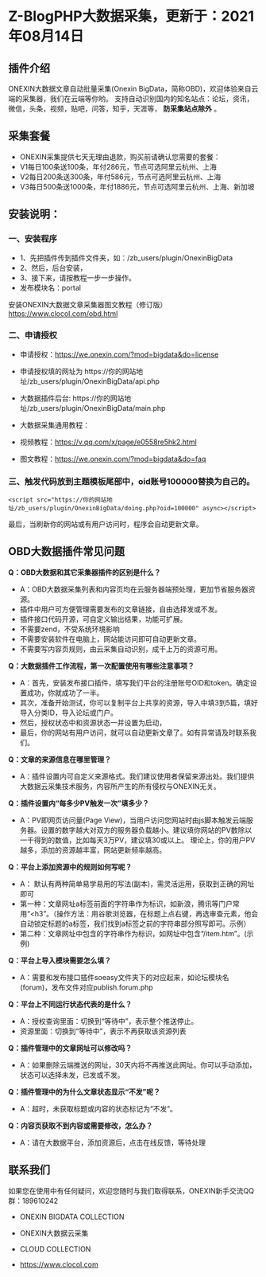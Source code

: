# Z-BlogPHP大数据采集，更新于：2021年08月14日

## 插件介绍
ONEXIN大数据文章自动批量采集(Onexin BigData，简称OBD)，欢迎体验来自云端的采集器，我们在云端等你哟。
支持自动识别国内的知名站点：论坛，资讯，微信，头条，视频，贴吧，问答，知乎，天涯等， **防采集站点除外** 。

## 采集套餐 
* ONEXIN采集提供七天无理由退款，购买前请确认您需要的套餐：
* V1每日100条送100条，年付286元，节点可选阿里云杭州、上海
* V2每日200条送300条，年付586元，节点可选阿里云杭州、上海
* V3每日500条送1000条，年付1886元，节点可选阿里云杭州、上海、新加坡

## 安装说明：

### 一、安装程序
* 1、先把插件传到插件文件夹，如：/zb_users/plugin/OnexinBigData
* 2、然后，后台安装，
* 3、接下来，请按教程一步一步操作。
* 发布模块名：portal

安装ONEXIN大数据文章采集器图文教程（修订版）
https://www.clocol.com/obd.html

### 二、申请授权
* 申请授权：https://we.onexin.com/?mod=bigdata&do=license
* 申请授权填的网址为 https://你的网站地址/zb_users/plugin/OnexinBigData/api.php
* 大数据插件后台: https://你的网站地址/zb_users/plugin/OnexinBigData/main.php

* 大数据采集通用教程：
* 视频教程：https://v.qq.com/x/page/e0558re5hk2.html
* 图文教程：https://we.onexin.com/?mod=bigdata&do=faq


### 三、触发代码放到主题模板尾部中，oid账号100000替换为自己的。
```
<script src="https://你的网站地址/zb_users/plugin/OnexinBigData/doing.php?oid=100000" async></script>
```
最后，当刷新你的网站或有用户访问时，程序会自动更新文章。

## OBD大数据插件常见问题

**Q：OBD大数据和其它采集器插件的区别是什么？**
* A：OBD大数据采集列表和内容页均在云服务器端预处理，更加节省服务器资源。
* 插件中用户可方便管理需要发布的文章链接，自由选择发或不发。
* 插件接口代码开源，可自定义输出结果，功能可扩展。
* 不需要zend，不受系统环境影响
* 不需要安装软件在电脑上，网站能访问即可自动更新文章。
* 不需要写内容页规则，由云采集自动识别，成千上万的资源可用。

**Q：大数据插件工作流程，第一次配置使用有哪些注意事项？**
* A：首先，安装发布接口插件，填写我们平台的注册账号OID和token。确定设置成功，你就成功了一半。
* 其次，准备开始测试，你可以复制平台上共享的资源，导入中填3到5篇，填好导入分类ID，导入论坛或门户。
* 然后，授权状态中和资源状态一并设置为启动，
* 最后，你的网站有用户访问，就可以自动更新文章了。如有异常请及时联系我们。

**Q：文章的来源信息在哪里管理？**
* A：插件设置内可自定义来源格式。我们建议使用者保留来源出处。我们提供大数据云采集技术服务，内容所产生的所有侵权与ONEXIN无关。

**Q：插件设置内“每多少PV触发一次”填多少？**
* A：PV即网页访问量(Page View)，当用户访问您网站时由js脚本触发云端服务器。设置的数字越大对双方的服务器负载越小。建议填你网站的PV数除以一千得到的数值，比如每天3万PV，建议填30或以上。
理论上，你的用户PV越多，添加的资源越丰富，网站更新频率越高。

**Q：平台上添加资源中的规则如何写呢？**
* A： 默认有两种简单易学易用的写法(副本)，需灵活运用，获取到正确的网址即可
* 第一种：文章网址a标签前面的字符串作为标识，如新浪，腾讯等门户常用“<h3”。（操作方法：用谷歌浏览器，在标题上点右键，再选审查元素，他会自动锁定标题的a标签，我们找到a标签之前的字符串部分照写即可。示例）
* 第二种：文章网址中包含的字符串作为标识，如网址中包含“/item.htm”。(示例)

**Q：平台上导入模块需要怎么填？**
* A：需要和发布接口插件soeasy文件夹下的对应起来，如论坛模块名(forum)，发布文件对应publish.forum.php

**Q：平台上不同运行状态代表的是什么？**
* A：授权查询里面：切换到“等待中”，表示整个推送停止。
* 资源里面：切换到“等待中”，表示不再获取该资源列表

**Q：插件管理中的文章网址可以修改吗？**
* A：如果删除云端推送的网址，30天内将不再推送此网址。你可以手动添加，状态可以选择未发，已发或不发。

**Q：插件管理中的为什么文章状态显示“不发”呢？**
* A：超时，未获取标题或内容的状态标记为“不发”。

**Q：内容页获取不到内容或需要修改，怎么办？**
* A：请在大数据平台，添加资源后，点击在线反馈，等待处理

## 联系我们
如果您在使用中有任何疑问，欢迎您随时与我们取得联系，ONEXIN新手交流QQ群：189610242

* ONEXIN BIGDATA COLLECTION
* ONEXIN大数据云采集

* CLOUD COLLECTION
* https://www.clocol.com
